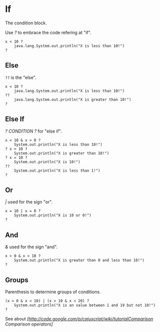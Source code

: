# If

The condition block.

Use *?* to embrace the code refering at "if".

```
x < 10 ?
    java.lang.System.out.println("X is less than 10!")
?
```

## Else

`??` is the "else".

```
x < 10 ?
    java.lang.System.out.println("X is less than 10!")
??
    java.lang.System.out.println("X is greater than 10!")
?
```

## Else If

*?* _CONDITION_ *?* for "else if".

```
x < 10 & x > 0 ?
    System.out.println("X is less than 10!")
? x > 10 ?
    System.out.println("X is greater than 10!")
? x = 10 ?
    System.out.println("X is 10!")
??
    System.out.println("X is less than 1!")
?
```

## Or

*|* used for the sign "or".

```
x = 10 | x = 0 ?
    System.out.println("X is 10 or 0!")
?
```

## And

*&* used for the sign "and".

```
x > 0 & x < 10 ?
    System.out.println("X is greater than 0 and less than 10!")
?
```

## Groups

Parenthesis to determine groups of conditions.

```
(x > 0 & x < 10) | (x > 10 & x < 20) ?
    System.out.println("X is an value between 1 and 19 but not 10!")
?
```

See about *[http://code.google.com/p/cajuscript/wiki/tutorialComparison Comparison operators]*